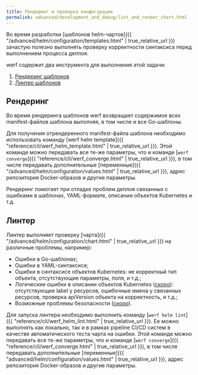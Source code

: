 ```yaml
---
title: Рендеринг и проверка конфигурации
permalink: advanced/development_and_debug/lint_and_render_chart.html
---
```


Во время разработки [шаблонов helm-чартов]({{ "/advanced/helm/configuration/templates.html" | true_relative_url }}) зачастую полезно выполнять проверку корректности синтаксиса перед выполнением процесса деплоя.

werf содержит два инструмента для выполнения этой задачи:

 1. [Рендеринг шаблонов](#рендеринг)
 2. [Линтер шаблонов](#линтер)

## Рендеринг

Во время рендеринга шаблонов werf возвращает содержимое всех manifest-файлов шаблона выполняя, в том числе и все Go-шаблоны.

Для получения отрендеренного manifest-файла шаблона необходимо использовать команду [werf helm template]({{ "reference/cli/werf_helm_template.html" | true_relative_url }}). Этой команде можно передавать все те-же параметры, что и команде [`werf converge`]({{ "reference/cli/werf_converge.html" | true_relative_url }}), в том числе передавать дополнительные [переменные]({{ "/advanced/helm/configuration/values.html" | true_relative_url }}), адрес репозитория Docker-образов и другие параметры.

Рендеринг помогает при отладке проблем деплоя связанных с ошибками в шаблонах, YAML-формате, описании объектов Kubernetes и т.д.

## Линтер

Линтер выполняет проверку [чарта]({{ "/advanced/helm/configuration/chart.html" | true_relative_url }}) на различные проблемы, например:
 * Ошибки в Go-шаблонах;
 * Ошибки в YAML-синтаксисе;
 * Ошибки в синтаксисе объектов Kubernetes: не корректный тип объекта, отсутствующие параметры, поля, и т.д.;
 * Логические ошибки в описании объектов Kubernetes ([скоро](https://github.com/werf/werf/issues/1187)): отсутствующие label у ресурсов, ошибочные имена у связанных ресурсов, проверка apiVersion объекта на корректность, и т.д.;
 * Возможные проблемы безопасности ([скоро](https://github.com/werf/werf/issues/1317)).

Для запуска линтера необходимо выполнить команду [`werf helm lint`]({{ "reference/cli/werf_helm_lint.html" | true_relative_url }}). Ее можно выполнять как локально, так и в рамках pipeline CI/CD систем в качестве автоматического теста чарта на ошибки.
Этой команде можно передавать все те-же параметры, что и команде [`werf converge`]({{ "reference/cli/werf_converge.html" | true_relative_url }}), в том числе передавать дополнительные [переменные]({{ "advanced/helm/configuration/values.html" | true_relative_url }}), адрес репозитория Docker-образов и другие параметры.

